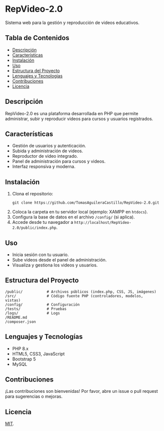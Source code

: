 # RepVideo-2.0

Sistema web para la gestión y reproducción de videos educativos.

## Tabla de Contenidos

- [Descripción](#descripción)
- [Características](#características)
- [Instalación](#instalación)
- [Uso](#uso)
- [Estructura del Proyecto](#estructura-del-proyecto)
- [Lenguajes y Tecnologias](#Lenguajes-y-Tecnologías)
- [Contribuciones](#contribuciones)
- [Licencia](#licencia)

## Descripción

RepVideo-2.0 es una plataforma desarrollada en PHP que permite administrar, subir y reproducir videos para cursos y usuarios registrados.

## Características

- Gestión de usuarios y autenticación.
- Subida y administración de videos.
- Reproductor de video integrado.
- Panel de administración para cursos y videos.
- Interfaz responsiva y moderna.

## Instalación

1. Clona el repositorio:
   ```
   git clone https://github.com/TomasAguileraCastillo/RepVideo-2.0.git
   ```
2. Coloca la carpeta en tu servidor local (ejemplo: XAMPP en `htdocs`).
3. Configura la base de datos en el archivo `/config/` (si aplica).
4. Accede desde tu navegador a `http://localhost/RepVideo-2.0/public/index.php`.

## Uso

- Inicia sesión con tu usuario.
- Sube videos desde el panel de administración.
- Visualiza y gestiona los videos y usuarios.

## Estructura del Proyecto

```
/public/           # Archivos públicos (index.php, CSS, JS, imágenes)
/src/              # Código fuente PHP (controladores, modelos, vistas)
/config/           # Configuración
/tests/            # Pruebas
/logs/             # Logs
/README.md
/composer.json
```

## Lenguajes y Tecnologías

- PHP 8.x
- HTML5, CSS3, JavaScript
- Bootstrap 5
- MySQL

## Contribuciones

¡Las contribuciones son bienvenidas! Por favor, abre un issue o pull request para sugerencias o mejoras.

## Licencia

[MIT](LICENSE).
